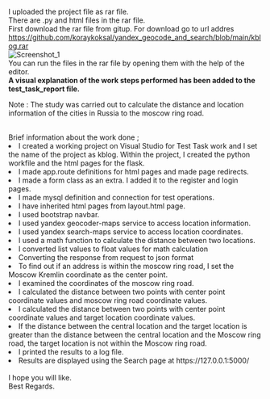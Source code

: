 
I uploaded the project file as rar file.
<br/>
There are .py and html files in the rar file.
<br/>
First download the rar file from gitup. For download go to url addres https://github.com/koraykoksal/yandex_geocode_and_search/blob/main/kblog.rar
<br/>
![Screenshot_1](https://user-images.githubusercontent.com/88422590/130670136-07e8b4a0-55dd-41a1-9ccb-512fcf602910.png)
<br/>
You can run the files in the rar file by opening them with the help of the editor.
<br/>
<b>A visual explanation of the work steps performed has been added to the test_task_report file.</b>
<br/>

<p>Note : The study was carried out to calculate the distance and location information of the cities in Russia to the moscow ring road.</p>
<br/>
Brief information about the work done ;
<li>I created a working project on Visual Studio for Test Task work and I set the name of the project as kblog. Within the project, I created the python workfile and the html pages for the flask.
</li>
<li>I made app.route definitions for html pages and made page redirects.</li>
<li>I made a form class as an extra. I added it to the register and login pages.</li>
<li>I made mysql definition and connection for test operations.</li>
<li>I have inherited html pages from layout.html page.</li>
<li>I used bootstrap navbar.</li>
<li>I used yandex geocoder-maps service to access location information.</li>
<li>I used yandex search-maps service to access location coordinates.</li>
<li>I used a math function to calculate the distance between two locations.</li>
<li>I converted list values to float values for math calculation</li>
<li>Converting the response from request to json format</li>
<li>To find out if an address is within the moscow ring road, I set the Moscow Kremlin coordinate as the center point.</li>
<li>I examined the coordinates of the moscow ring road.</li>
<li>I calculated the distance between two points with center point coordinate values and moscow ring road coordinate values.</li>
<li>I calculated the distance between two points with center point coordinate values and target location coordinate values.</li>
<li>If the distance between the central location and the target location is greater than the distance between the central location and the Moscow ring road, the target location is not within the Moscow ring road.</li>
<li>I printed the results to a log file.</li>
<li>Results are displayed using the Search page at https://127.0.0.1:5000/</li>

<br/>
I hope you will like.
<br/>
Best Regards.
